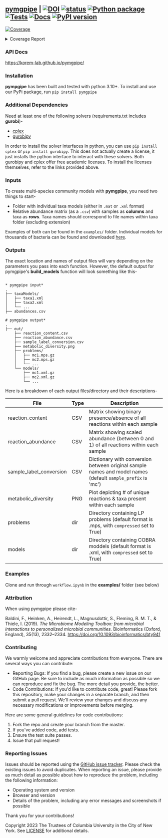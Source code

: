 ## [pymgpipe](https://korem-lab.github.io/pymgpipe/) | [![DOI](https://zenodo.org/badge/525586335.svg)](https://zenodo.org/badge/latestdoi/525586335) [![status](https://joss.theoj.org/papers/3f284f37987438428fd09ad3d5bd4871/status.svg)](https://joss.theoj.org/papers/3f284f37987438428fd09ad3d5bd4871) [![Python package](https://github.com/korem-lab/pymgpipe/actions/workflows/python-package.yml/badge.svg?branch=main)](https://github.com/korem-lab/pymgpipe/actions/workflows/python-package.yml) [![Tests](https://github.com/korem-lab/pymgpipe/actions/workflows/tests.yml/badge.svg?branch=main)](https://github.com/korem-lab/pymgpipe/actions/workflows/tests.yml) [![Docs](https://github.com/korem-lab/pymgpipe/actions/workflows/docs.yml/badge.svg)](https://github.com/korem-lab/pymgpipe/actions/workflows/docs.yml) [![PyPI version](https://badge.fury.io/py/pymgpipe.svg)](https://badge.fury.io/py/pymgpipe)  
<!-- Pytest Coverage Comment:Begin -->
<a href="https://github.com/korem-lab/pymgpipe/blob/main/README.md"><img alt="Coverage" src="https://img.shields.io/badge/Coverage-77%25-yellow.svg" /></a><details><summary>Coverage Report </summary><table><tr><th>File</th><th>Stmts</th><th>Miss</th><th>Cover</th><th>Missing</th></tr><tbody><tr><td colspan="5"><b>pymgpipe</b></td></tr><tr><td>&nbsp; &nbsp;<a href="https://github.com/korem-lab/pymgpipe/blob/main/pymgpipe/coupling.py">coupling.py</a></td><td>39</td><td>6</td><td>85%</td><td><a href="https://github.com/korem-lab/pymgpipe/blob/main/pymgpipe/coupling.py#L20">20</a>, <a href="https://github.com/korem-lab/pymgpipe/blob/main/pymgpipe/coupling.py#L43">43</a>, <a href="https://github.com/korem-lab/pymgpipe/blob/main/pymgpipe/coupling.py#L46-L47">46&ndash;47</a>, <a href="https://github.com/korem-lab/pymgpipe/blob/main/pymgpipe/coupling.py#L52">52</a>, <a href="https://github.com/korem-lab/pymgpipe/blob/main/pymgpipe/coupling.py#L67">67</a></td></tr><tr><td>&nbsp; &nbsp;<a href="https://github.com/korem-lab/pymgpipe/blob/main/pymgpipe/diet.py">diet.py</a></td><td>103</td><td>19</td><td>82%</td><td><a href="https://github.com/korem-lab/pymgpipe/blob/main/pymgpipe/diet.py#L16">16</a>, <a href="https://github.com/korem-lab/pymgpipe/blob/main/pymgpipe/diet.py#L22">22</a>, <a href="https://github.com/korem-lab/pymgpipe/blob/main/pymgpipe/diet.py#L396-L397">396&ndash;397</a>, <a href="https://github.com/korem-lab/pymgpipe/blob/main/pymgpipe/diet.py#L437-L453">437&ndash;453</a>, <a href="https://github.com/korem-lab/pymgpipe/blob/main/pymgpipe/diet.py#L466-L477">466&ndash;477</a>, <a href="https://github.com/korem-lab/pymgpipe/blob/main/pymgpipe/diet.py#L482-L485">482&ndash;485</a>, <a href="https://github.com/korem-lab/pymgpipe/blob/main/pymgpipe/diet.py#L494">494</a>, <a href="https://github.com/korem-lab/pymgpipe/blob/main/pymgpipe/diet.py#L496">496</a>, <a href="https://github.com/korem-lab/pymgpipe/blob/main/pymgpipe/diet.py#L525">525</a></td></tr><tr><td>&nbsp; &nbsp;<a href="https://github.com/korem-lab/pymgpipe/blob/main/pymgpipe/fva.py">fva.py</a></td><td>144</td><td>59</td><td>59%</td><td><a href="https://github.com/korem-lab/pymgpipe/blob/main/pymgpipe/fva.py#L32">32</a>, <a href="https://github.com/korem-lab/pymgpipe/blob/main/pymgpipe/fva.py#L36">36</a>, <a href="https://github.com/korem-lab/pymgpipe/blob/main/pymgpipe/fva.py#L88-L92">88&ndash;92</a>, <a href="https://github.com/korem-lab/pymgpipe/blob/main/pymgpipe/fva.py#L98">98</a>, <a href="https://github.com/korem-lab/pymgpipe/blob/main/pymgpipe/fva.py#L107-L113">107&ndash;113</a>, <a href="https://github.com/korem-lab/pymgpipe/blob/main/pymgpipe/fva.py#L116-L117">116&ndash;117</a>, <a href="https://github.com/korem-lab/pymgpipe/blob/main/pymgpipe/fva.py#L120-L121">120&ndash;121</a>, <a href="https://github.com/korem-lab/pymgpipe/blob/main/pymgpipe/fva.py#L139-L149">139&ndash;149</a>, <a href="https://github.com/korem-lab/pymgpipe/blob/main/pymgpipe/fva.py#L165">165</a>, <a href="https://github.com/korem-lab/pymgpipe/blob/main/pymgpipe/fva.py#L174-L235">174&ndash;235</a>, <a href="https://github.com/korem-lab/pymgpipe/blob/main/pymgpipe/fva.py#L244">244</a></td></tr><tr><td>&nbsp; &nbsp;<a href="https://github.com/korem-lab/pymgpipe/blob/main/pymgpipe/io.py">io.py</a></td><td>106</td><td>37</td><td>65%</td><td><a href="https://github.com/korem-lab/pymgpipe/blob/main/pymgpipe/io.py#L17">17</a>, <a href="https://github.com/korem-lab/pymgpipe/blob/main/pymgpipe/io.py#L55">55</a>, <a href="https://github.com/korem-lab/pymgpipe/blob/main/pymgpipe/io.py#L61-L66">61&ndash;66</a>, <a href="https://github.com/korem-lab/pymgpipe/blob/main/pymgpipe/io.py#L80-L81">80&ndash;81</a>, <a href="https://github.com/korem-lab/pymgpipe/blob/main/pymgpipe/io.py#L95-L96">95&ndash;96</a>, <a href="https://github.com/korem-lab/pymgpipe/blob/main/pymgpipe/io.py#L108">108</a>, <a href="https://github.com/korem-lab/pymgpipe/blob/main/pymgpipe/io.py#L111">111</a>, <a href="https://github.com/korem-lab/pymgpipe/blob/main/pymgpipe/io.py#L117-L120">117&ndash;120</a>, <a href="https://github.com/korem-lab/pymgpipe/blob/main/pymgpipe/io.py#L125-L133">125&ndash;133</a>, <a href="https://github.com/korem-lab/pymgpipe/blob/main/pymgpipe/io.py#L142">142</a>, <a href="https://github.com/korem-lab/pymgpipe/blob/main/pymgpipe/io.py#L146-L147">146&ndash;147</a>, <a href="https://github.com/korem-lab/pymgpipe/blob/main/pymgpipe/io.py#L152-L157">152&ndash;157</a>, <a href="https://github.com/korem-lab/pymgpipe/blob/main/pymgpipe/io.py#L161-L167">161&ndash;167</a>, <a href="https://github.com/korem-lab/pymgpipe/blob/main/pymgpipe/io.py#L176-L177">176&ndash;177</a></td></tr><tr><td>&nbsp; &nbsp;<a href="https://github.com/korem-lab/pymgpipe/blob/main/pymgpipe/main.py">main.py</a></td><td>148</td><td>44</td><td>70%</td><td><a href="https://github.com/korem-lab/pymgpipe/blob/main/pymgpipe/main.py#L112">112</a>, <a href="https://github.com/korem-lab/pymgpipe/blob/main/pymgpipe/main.py#L115">115</a>, <a href="https://github.com/korem-lab/pymgpipe/blob/main/pymgpipe/main.py#L167">167</a>, <a href="https://github.com/korem-lab/pymgpipe/blob/main/pymgpipe/main.py#L210-L212">210&ndash;212</a>, <a href="https://github.com/korem-lab/pymgpipe/blob/main/pymgpipe/main.py#L243-L297">243&ndash;297</a>, <a href="https://github.com/korem-lab/pymgpipe/blob/main/pymgpipe/main.py#L304">304</a>, <a href="https://github.com/korem-lab/pymgpipe/blob/main/pymgpipe/main.py#L309-L310">309&ndash;310</a>, <a href="https://github.com/korem-lab/pymgpipe/blob/main/pymgpipe/main.py#L323">323</a></td></tr><tr><td>&nbsp; &nbsp;<a href="https://github.com/korem-lab/pymgpipe/blob/main/pymgpipe/metrics.py">metrics.py</a></td><td>24</td><td>21</td><td>12%</td><td><a href="https://github.com/korem-lab/pymgpipe/blob/main/pymgpipe/metrics.py#L5-L35">5&ndash;35</a></td></tr><tr><td>&nbsp; &nbsp;<a href="https://github.com/korem-lab/pymgpipe/blob/main/pymgpipe/modeling.py">modeling.py</a></td><td>145</td><td>7</td><td>95%</td><td><a href="https://github.com/korem-lab/pymgpipe/blob/main/pymgpipe/modeling.py#L36">36</a>, <a href="https://github.com/korem-lab/pymgpipe/blob/main/pymgpipe/modeling.py#L39">39</a>, <a href="https://github.com/korem-lab/pymgpipe/blob/main/pymgpipe/modeling.py#L54-L57">54&ndash;57</a>, <a href="https://github.com/korem-lab/pymgpipe/blob/main/pymgpipe/modeling.py#L129">129</a>, <a href="https://github.com/korem-lab/pymgpipe/blob/main/pymgpipe/modeling.py#L131">131</a></td></tr><tr><td>&nbsp; &nbsp;<a href="https://github.com/korem-lab/pymgpipe/blob/main/pymgpipe/nmpc.py">nmpc.py</a></td><td>64</td><td>5</td><td>92%</td><td><a href="https://github.com/korem-lab/pymgpipe/blob/main/pymgpipe/nmpc.py#L95">95</a>, <a href="https://github.com/korem-lab/pymgpipe/blob/main/pymgpipe/nmpc.py#L132-L134">132&ndash;134</a>, <a href="https://github.com/korem-lab/pymgpipe/blob/main/pymgpipe/nmpc.py#L136">136</a></td></tr><tr><td>&nbsp; &nbsp;<a href="https://github.com/korem-lab/pymgpipe/blob/main/pymgpipe/utils.py">utils.py</a></td><td>235</td><td>107</td><td>54%</td><td><a href="https://github.com/korem-lab/pymgpipe/blob/main/pymgpipe/utils.py#L45-L46">45&ndash;46</a>, <a href="https://github.com/korem-lab/pymgpipe/blob/main/pymgpipe/utils.py#L49">49</a>, <a href="https://github.com/korem-lab/pymgpipe/blob/main/pymgpipe/utils.py#L52">52</a>, <a href="https://github.com/korem-lab/pymgpipe/blob/main/pymgpipe/utils.py#L67">67</a>, <a href="https://github.com/korem-lab/pymgpipe/blob/main/pymgpipe/utils.py#L73">73</a>, <a href="https://github.com/korem-lab/pymgpipe/blob/main/pymgpipe/utils.py#L83">83</a>, <a href="https://github.com/korem-lab/pymgpipe/blob/main/pymgpipe/utils.py#L87">87</a>, <a href="https://github.com/korem-lab/pymgpipe/blob/main/pymgpipe/utils.py#L102-L105">102&ndash;105</a>, <a href="https://github.com/korem-lab/pymgpipe/blob/main/pymgpipe/utils.py#L111">111</a>, <a href="https://github.com/korem-lab/pymgpipe/blob/main/pymgpipe/utils.py#L115-L117">115&ndash;117</a>, <a href="https://github.com/korem-lab/pymgpipe/blob/main/pymgpipe/utils.py#L120-L138">120&ndash;138</a>, <a href="https://github.com/korem-lab/pymgpipe/blob/main/pymgpipe/utils.py#L142-L152">142&ndash;152</a>, <a href="https://github.com/korem-lab/pymgpipe/blob/main/pymgpipe/utils.py#L160">160</a>, <a href="https://github.com/korem-lab/pymgpipe/blob/main/pymgpipe/utils.py#L173-L174">173&ndash;174</a>, <a href="https://github.com/korem-lab/pymgpipe/blob/main/pymgpipe/utils.py#L176-L177">176&ndash;177</a>, <a href="https://github.com/korem-lab/pymgpipe/blob/main/pymgpipe/utils.py#L199-L200">199&ndash;200</a>, <a href="https://github.com/korem-lab/pymgpipe/blob/main/pymgpipe/utils.py#L205-L207">205&ndash;207</a>, <a href="https://github.com/korem-lab/pymgpipe/blob/main/pymgpipe/utils.py#L245-L248">245&ndash;248</a>, <a href="https://github.com/korem-lab/pymgpipe/blob/main/pymgpipe/utils.py#L250-L264">250&ndash;264</a>, <a href="https://github.com/korem-lab/pymgpipe/blob/main/pymgpipe/utils.py#L270">270</a>, <a href="https://github.com/korem-lab/pymgpipe/blob/main/pymgpipe/utils.py#L281-L286">281&ndash;286</a>, <a href="https://github.com/korem-lab/pymgpipe/blob/main/pymgpipe/utils.py#L289-L293">289&ndash;293</a>, <a href="https://github.com/korem-lab/pymgpipe/blob/main/pymgpipe/utils.py#L313-L314">313&ndash;314</a>, <a href="https://github.com/korem-lab/pymgpipe/blob/main/pymgpipe/utils.py#L325-L367">325&ndash;367</a></td></tr><tr><td colspan="5"><b>pymgpipe/tests</b></td></tr><tr><td>&nbsp; &nbsp;<a href="https://github.com/korem-lab/pymgpipe/blob/main/pymgpipe/tests/test_e2e.py">test_e2e.py</a></td><td>90</td><td>1</td><td>99%</td><td><a href="https://github.com/korem-lab/pymgpipe/blob/main/pymgpipe/tests/test_e2e.py#L197">197</a></td></tr><tr><td><b>TOTAL</b></td><td><b>1309</b></td><td><b>306</b></td><td><b>77%</b></td><td>&nbsp;</td></tr></tbody></table></details>
<!-- Pytest Coverage Comment:End -->

### API Docs
https://korem-lab.github.io/pymgpipe/

### Installation
**pympgipe** has been built and tested with python 3.10+. To install and use our PyPi package, run `pip install pymgpipe`

### Additional Dependencies
Need at least one of the following solvers (requirements.txt includes **gurobi**)-

-  [cplex](<https://www-01.ibm.com/software/commerce/optimization/cplex-optimizer/>)
-  [gurobipy](<http://www.gurobi.com>)

In order to install the solver interfaces in python, you can use `pip install cplex` or `pip install gurobipy`. This does not actually create a license, it just installs the python interface to interact with these solvers. Both gurobipy and cplex offer free academic licenses. To install the licenses themselves, refer to the links provided above.

### Inputs
To create multi-species community models with **pymgpipe**, you need two things to start-

-  Folder with individual taxa models (either in `.mat` or `.xml` format)
-  Relative abundance matrix (as a `.csv`) with samples as **columns** and taxa as **rows**. Taxa names should correspond to file names within taxa folder (excluding extension)

Examples of both can be found in the `examples/` folder. Individual models for thousands of bacteria can be found and downloaded [here](<https://www.vmh.life/#microbes/search>).

### Outputs
The exact location and names of output files will vary depending on the parameters you pass into each function. However, the default output for pymgpipe's **build_models** function will look something like this-

```

* pymgpipe input*
.
├── taxaModels/
│   ├── taxa1.xml
│   ├── taxa2.xml
│   └── ...
├── abundances.csv

# pymgpipe output*
.
├── out/
    ├── reaction_content.csv
    ├── reaction_abundance.csv
    ├── sample_label_conversion.csv
    ├── metabolic_diversity.png
    ├── problems/
    │   ├── mc1.mps.gz
    │   ├── mc2.mps.gz
    │   └── ...
    └── models/
        ├── mc1.xml.gz
        ├── mc2.xml.gz
        └── ...
```

Here is a breakdown of each output files/directory and their descriptions-

| File | Type | Description |  
|---|---|---|
| reaction_content | CSV | Matrix showing binary presence/absence of all reactions within each sample | 
| reaction_abundance | CSV | Matrix showing scaled abundance (between 0 and 1) of all reactions within each sample  |  
| sample_label_conversion | CSV | Dictionary with conversion between original sample names and model names (default `sample_prefix` is 'mc') | 
| metabolic_diversity | PNG | Plot depicting # of unique reactions & taxa present within each sample | 
| problems | dir | Directory containing LP problems (default format is .mps, with `compressed` set to True) |  
| models | dir | Directory containing COBRA moddels (default format is .xml, with `compressed` set to True) | 

### Examples
Clone and run through `workflow.ipynb` in the **examples/** folder (see below)

### Attribution

When using pymgpipe please cite-

Baldini, F., Heinken, A., Heirendt, L., Magnusdottir, S., Fleming, R. M. T., & Thiele, I. (2019). *The Microbiome Modeling Toolbox: from microbial interactions to personalized microbial communities.* Bioinformatics (Oxford, England), 35(13), 2332–2334. https://doi.org/10.1093/bioinformatics/bty941

### Contributing

We warmly welcome and appreciate contributions from everyone. There are several ways you can contribute:

- Reporting Bugs: If you find a bug, please create a new issue on our GitHub page. Be sure to include as much information as possible so we can reproduce and fix the bug. The more detail you provide, the better.
- Code Contributions: If you'd like to contribute code, great! Please fork this repository, make your changes in a separate branch, and then submit a pull request. We'll review your changes and discuss any necessary modifications or improvements before merging.

Here are some general guidelines for code contributions:

1. Fork the repo and create your branch from the master.
2. If you've added code, add tests.
3. Ensure the test suite passes.
4. Issue that pull request!

### Reporting Issues

Issues should be reported using the [GitHub issue tracker](https://github.com/korem-lab/pymgpipe/issues). Please check the existing issues to avoid duplicates. When reporting an issue, please provide as much detail as possible about how to reproduce the problem, including the following information:

- Operating system and version
- Browser and version
- Details of the problem, including any error messages and screenshots if possible

Thank you for your contributions!

Copyright 2023 The Trustees of Columbia University in the City of New York. See [LICENSE](https://github.com/korem-lab/pymgpipe/blob/main/LICENSE) for additional details.